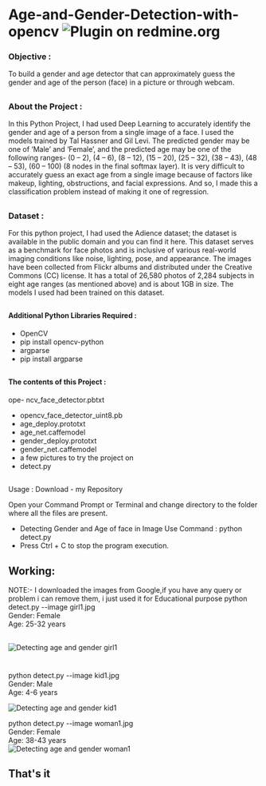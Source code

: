 # Age-and-Gender-Detection-with-opencv  <img alt="Plugin on redmine.org" src="https://img.shields.io/redmine/plugin/stars/redmine_xlsx_format_issue_exporter">

### Objective :
To build a gender and age detector that can approximately guess the gender and age of the person (face) in a picture or through webcam.
##

### About the Project :
In this Python Project, I had used Deep Learning to accurately identify the gender and age of a person from a single image of a face. I used the models trained by Tal Hassner and Gil Levi. The predicted gender may be one of ‘Male’ and ‘Female’, and the predicted age may be one of the following ranges- (0 – 2), (4 – 6), (8 – 12), (15 – 20), (25 – 32), (38 – 43), (48 – 53), (60 – 100) (8 nodes in the final softmax layer). It is very difficult to accurately guess an exact age from a single image because of factors like makeup, lighting, obstructions, and facial expressions. And so, I made this a classification problem instead of making it one of regression.

##

### Dataset :
For this python project, I had used the Adience dataset; the dataset is available in the public domain and you can find it here. This dataset serves as a benchmark for face photos and is inclusive of various real-world imaging conditions like noise, lighting, pose, and appearance. The images have been collected from Flickr albums and distributed under the Creative Commons (CC) license. It has a total of 26,580 photos of 2,284 subjects in eight age ranges (as mentioned above) and is about 1GB in size. The models I used had been trained on this dataset.

##

#### Additional Python Libraries Required :
- OpenCV
 - pip install opencv-python
- argparse
 - pip install argparse
 ##
#### The contents of this Project :
ope- ncv_face_detector.pbtxt
- opencv_face_detector_uint8.pb
- age_deploy.prototxt
- age_net.caffemodel
- gender_deploy.prototxt
- gender_net.caffemodel
- a few pictures to try the project on
- detect.py
##
Usage :
Download - my Repository

Open your Command Prompt or Terminal and change directory to the folder where all the files are present.
- Detecting Gender and Age of face in Image Use Command :
      python detect.py
- Press Ctrl + C to stop the program execution.
##
## Working:
NOTE:- I downloaded the images from Google,if you have any query or problem i can remove them, i just used it for Educational purpose
python detect.py --image girl1.jpg<br>
Gender: Female<br>
Age: 25-32 years<br>

##

![Detecting age and gender girl1](https://user-images.githubusercontent.com/75518471/142718398-4c7300fe-e673-49ab-90f1-fdccf876f825.png)


#
python detect.py --image kid1.jpg<br>
Gender: Male<br>
Age: 4-6 years<br>

![Detecting age and gender kid1](https://user-images.githubusercontent.com/75518471/142718408-f92df664-15bc-494c-9089-34ec0041d462.png)
 

python detect.py --image woman1.jpg<br>
Gender: Female<br>
Age: 38-43 years<br>
![Detecting age and gender woman1](https://user-images.githubusercontent.com/75518471/142718410-a4f4d587-2602-495e-96e3-b6c1913cd414.png)

## That's it
